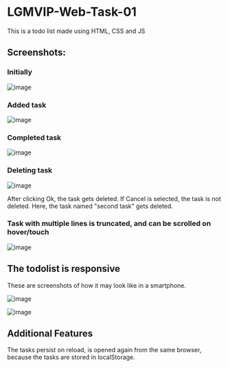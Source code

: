 # LGMVIP-Web-Task-01
This is a todo list made using HTML, CSS and JS

## Screenshots:
### Initially
![image](https://github.com/AtanuPanja/LGMVIP-Web-Task-01/assets/74297632/954fd8e7-e7a3-427f-8ef7-6316b08aa6d6)

### Added task
![image](https://github.com/AtanuPanja/LGMVIP-Web-Task-01/assets/74297632/fac00f57-7d93-46b1-bf25-8b939f5c8140)

### Completed task
![image](https://github.com/AtanuPanja/LGMVIP-Web-Task-01/assets/74297632/0c60755f-ab65-45c3-90f0-342e7b3fdd46)

### Deleting task
![image](https://github.com/AtanuPanja/LGMVIP-Web-Task-01/assets/74297632/cd47c642-7157-47d2-b100-ee1d3f5ffce4)

After clicking Ok, the task gets deleted. If Cancel is selected, the task is not deleted. Here, the task named "second task" gets deleted.

### Task with multiple lines is truncated, and can be scrolled on hover/touch
![image](https://github.com/AtanuPanja/LGMVIP-Web-Task-01/assets/74297632/71ae9ab8-a217-4380-b048-59f12b23e1b0)

## The todolist is responsive
These are screenshots of how it may look like in a smartphone.

![image](https://github.com/AtanuPanja/LGMVIP-Web-Task-01/assets/74297632/12dc5396-447a-4e8a-97b4-976108d1f96e)

![image](https://github.com/AtanuPanja/LGMVIP-Web-Task-01/assets/74297632/b4511f19-fff6-46c8-87b2-dc5d0afea3a4)


## Additional Features
The tasks persist on reload, is opened again from the same browser, because the tasks are stored in localStorage.
